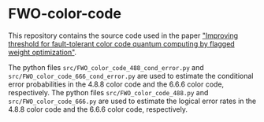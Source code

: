 # FWO-color-code
This repository contains the source code used in the paper ["Improving threshold for fault-tolerant color code quantum computing by flagged weight optimization"](https://journals.aps.org/prxquantum/abstract/10.1103/PRXQuantum.5.030352).

The python files `src/FWO_color_code_488_cond_error.py` and `src/FWO_color_code_666_cond_error.py` are used to estimate the conditional error probabilities in the 4.8.8 color code and the 6.6.6 color code, respectively.
The python files `src/FWO_color_code_488.py` and `src/FWO_color_code_666.py` are used to estimate the logical error rates in the 4.8.8 color code and the 6.6.6 color code, respectively.

